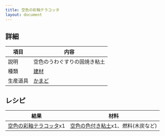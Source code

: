 ```yaml
---
title: 空色の彩釉テラコッタ
layout: document
---
```

## 詳細

|項目|内容|
|---|---|
|説明|空色のうわぐすりの固焼き粘土|
|種類|[建材](建材)|
|生産道具|[かまど](かまど)|

## レシピ

|結果|材料|
|---|---|
|[空色の彩釉テラコッタ](空色の彩釉テラコッタ)x1|[空色の色付き粘土](空色の色付き粘土)x1、燃料(木炭など)|
